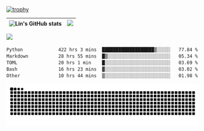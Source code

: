 [![trophy](https://github-profile-trophy.vercel.app/?username=ocss884&column=7)](https://github.com/ocss884)

| ![Lin's GitHub stats](https://github-readme-stats.vercel.app/api?username=ocss884&show_icons=true&hide_border=True&count_private=true) | ![](https://github-readme-streak-stats.herokuapp.com?user=ocss884&hide_border=true&date_format=M%20j%5B%2C%20Y%5D&ring=7EDDCF&fire=7EDDCF") |
| ------------------------------------------------------------ | ------------------------------------------------------------ |

![](https://komarev.com/ghpvc/?username=ocss884&color=brightgreen)

<!--START_SECTION:waka-->

```txt
Python             422 hrs 3 mins  ███████████████████▒░░░░░   77.84 %
Markdown           28 hrs 55 mins  █▒░░░░░░░░░░░░░░░░░░░░░░░   05.34 %
TOML               20 hrs 1 min    █░░░░░░░░░░░░░░░░░░░░░░░░   03.69 %
Bash               16 hrs 23 mins  ▓░░░░░░░░░░░░░░░░░░░░░░░░   03.02 %
Other              10 hrs 44 mins  ▒░░░░░░░░░░░░░░░░░░░░░░░░   01.98 %
```

<!--END_SECTION:waka-->

<p align="center">
   <img src="https://github.com/ocss884/ocss884/blob/output/github-snake.svg" alt="snake">
</p>
